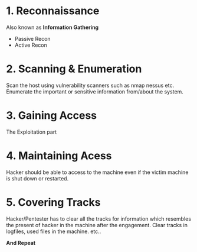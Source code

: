 
# 1. Reconnaissance 
Also known as **Information Gathering**
+ Passive Recon
+ Active Recon

# 2. Scanning & Enumeration
Scan the host using vulnerability scanners such as nmap nessus etc.
Enumerate the important or sensitive information from/about the system.

# 3. Gaining Access
The Exploitation part

# 4. Maintaining Acess
Hacker should be able to access to the machine even if the victim machine is shut down or restarted.

# 5. Covering Tracks
Hacker/Pentester has to clear all the tracks for information which resembles the present of hacker in the machine after the engagement. Clear tracks in logfiles, used files in the machine. etc..

**And Repeat**